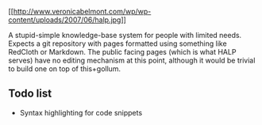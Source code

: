 [[http://www.veronicabelmont.com/wp/wp-content/uploads/2007/06/halp.jpg]]

A stupid-simple knowledge-base system for people with limited needs. Expects a git repository with pages formatted using something like RedCloth or Markdown. The public facing pages (which is what HALP serves) have no editing mechanism at this point, although it would be trivial to build one on top of this+gollum.

## Todo list

* Syntax highlighting for code snippets